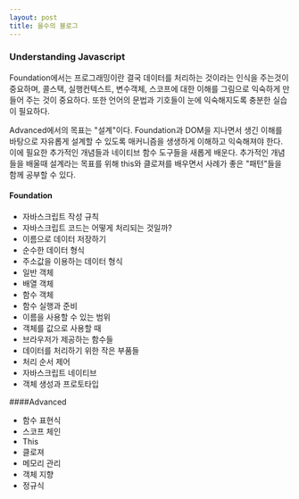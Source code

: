 ```yaml
---
layout: post
title: 을수의 블로그
---
```

### Understanding  Javascript

Foundation에서는 프로그래밍이란 결국 데이터를 처리하는 것이라는 인식을 주는것이 중요하며, 콜스택, 실행컨텍스트, 변수객체, 스코프에 대한 이해를 그림으로 익숙하게 만들어 주는 것이 중요하다. 또한 언어의 문법과 기호들이 눈에 익숙해지도록 충분한 실습이 필요하다.

Advanced에서의 목표는 "설계"이다. Foundation과 DOM을 지나면서 생긴 이해를 바탕으로 자유롭게 설계할 수 있도록 매커니즘을 생생하게 이해하고 익숙해져야 한다. 이에 필요한 추가적인 개념들과 네이티브 함수 도구들을 새롭게 배운다. 추가적인 개념들을 배울때 설계라는 목표를 위해 this와 클로져를 배우면서 사례가 좋은 "패턴"들을 함께 공부할 수 있다. 

#### Foundation

- 자바스크립트 작성 규칙
- 자바스크립트 코드는 어떻게 처리되는 것일까?
- 이름으로 데이터 저장하기
- 순수한 데이터 형식
- 주소값을 이용하는 데이터 형식
- 일반 객체
- 배열 객체
- 함수 객체
- 함수 실행과 준비
- 이름을 사용할 수 있는 범위
- 객체를 값으로 사용할 때
- 브라우저가 제공하는 함수들
- 데이터를 처리하기 위한 작은 부품들
- 처리 순서 제어
- 자바스크립트 네이티브
- 객체 생성과 프로토타입

####Advanced

- 함수 표현식
- 스코프 체인
- This
- 클로져
- 메모리 관리
- 객체 지향
- 정규식



